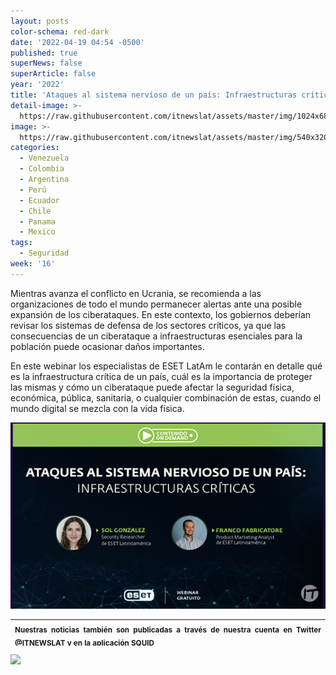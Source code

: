 ```yaml
---
layout: posts
color-schema: red-dark
date: '2022-04-19 04:54 -0500'
published: true
superNews: false
superArticle: false
year: '2022'
title: 'Ataques al sistema nervioso de un país: Infraestructuras críticas'
detail-image: >-
  https://raw.githubusercontent.com/itnewslat/assets/master/img/1024x680/charla-eset-g.jpg
image: >-
  https://raw.githubusercontent.com/itnewslat/assets/master/img/540x320/charla-eset-p.jpg
categories:
  - Venezuela
  - Colombia
  - Argentina
  - Perú
  - Ecuador
  - Chile
  - Panama
  - Mexico
tags:
  - Seguridad
week: '16'
---
```

Mientras avanza el conflicto en Ucrania, se recomienda a las organizaciones de todo el mundo permanecer alertas ante una posible expansión de los ciberataques. En este contexto, los gobiernos deberían revisar los sistemas de defensa de los sectores críticos, ya que las consecuencias de un ciberataque a infraestructuras esenciales para la población puede ocasionar daños importantes.

En este webinar los especialistas de ESET LatAm le contarán en detalle qué es la infraestructura crítica de un país, cuál es la importancia de proteger las mismas y cómo un ciberataque puede afectar la seguridad física, económica, pública, sanitaria, o cualquier combinación de estas, cuando el mundo digital se mezcla con la vida física.

![](https://raw.githubusercontent.com/itnewslat/assets/master/img/540x320/charla-eset-p.jpg)

<table style="height: 42px;" width="569">
<tbody>
<tr>
<td style="text-align: justify;"><sub><strong>Nuestras noticias también son publicadas a través de nuestra cuenta en Twitter <a href="https://twitter.com/itnewslat?lang=es">@ITNEWSLAT</a> y en la aplicación <a href="https://squidapp.co/en/">SQUID</a></strong></sub></td>
</tr>
</tbody>
</table>

<img src="https://tracker.metricool.com/c3po.jpg?hash=56f88a41e39ab42c063cc51676587a04"/>